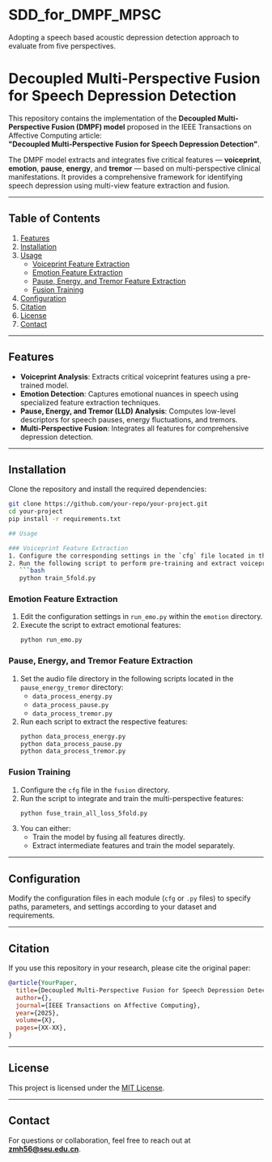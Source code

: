 # SDD_for_DMPF_MPSC
Adopting a speech based acoustic depression detection approach to evaluate from five perspectives.


# Decoupled Multi-Perspective Fusion for Speech Depression Detection

This repository contains the implementation of the **Decoupled Multi-Perspective Fusion (DMPF) model** proposed in the IEEE Transactions on Affective Computing article:  
**"Decoupled Multi-Perspective Fusion for Speech Depression Detection"**.

The DMPF model extracts and integrates five critical features — **voiceprint**, **emotion**, **pause**, **energy**, and **tremor** — based on multi-perspective clinical manifestations. It provides a comprehensive framework for identifying speech depression using multi-view feature extraction and fusion.

---

## Table of Contents
1. [Features](#features)
2. [Installation](#installation)
3. [Usage](#usage)
   - [Voiceprint Feature Extraction](#voiceprint-feature-extraction)
   - [Emotion Feature Extraction](#emotion-feature-extraction)
   - [Pause, Energy, and Tremor Feature Extraction](#pause-energy-and-tremor-feature-extraction)
   - [Fusion Training](#fusion-training)
4. [Configuration](#configuration)
5. [Citation](#citation)
6. [License](#license)
7. [Contact](#contact)

---

## Features
- **Voiceprint Analysis**: Extracts critical voiceprint features using a pre-trained model.
- **Emotion Detection**: Captures emotional nuances in speech using specialized feature extraction techniques.
- **Pause, Energy, and Tremor (LLD) Analysis**: Computes low-level descriptors for speech pauses, energy fluctuations, and tremors.
- **Multi-Perspective Fusion**: Integrates all features for comprehensive depression detection.

---

## Installation
Clone the repository and install the required dependencies:

```bash
git clone https://github.com/your-repo/your-project.git
cd your-project
pip install -r requirements.txt

## Usage

### Voiceprint Feature Extraction
1. Configure the corresponding settings in the `cfg` file located in the `voiceprint` directory.
2. Run the following script to perform pre-training and extract voiceprint features:
   ```bash
   python train_5fold.py
   ```

### Emotion Feature Extraction
1. Edit the configuration settings in `run_emo.py` within the `emotion` directory.
2. Execute the script to extract emotional features:
   ```bash
   python run_emo.py
   ```

### Pause, Energy, and Tremor Feature Extraction
1. Set the audio file directory in the following scripts located in the `pause_energy_tremor` directory:
   - `data_process_energy.py`
   - `data_process_pause.py`
   - `data_process_tremor.py`
2. Run each script to extract the respective features:
   ```bash
   python data_process_energy.py
   python data_process_pause.py
   python data_process_tremor.py
   ```

### Fusion Training
1. Configure the `cfg` file in the `fusion` directory.
2. Run the script to integrate and train the multi-perspective features:
   ```bash
   python fuse_train_all_loss_5fold.py
   ```
3. You can either:
   - Train the model by fusing all features directly.
   - Extract intermediate features and train the model separately.

---

## Configuration
Modify the configuration files in each module (`cfg` or `.py` files) to specify paths, parameters, and settings according to your dataset and requirements.

---

## Citation
If you use this repository in your research, please cite the original paper:

```bibtex
@article{YourPaper,
  title={Decoupled Multi-Perspective Fusion for Speech Depression Detection},
  author={},
  journal={IEEE Transactions on Affective Computing},
  year={2025},
  volume={X},
  pages={XX-XX},
}
```

---

## License
This project is licensed under the [MIT License](LICENSE).

---

## Contact
For questions or collaboration, feel free to reach out at **zmh56@seu.edu.cn**.
